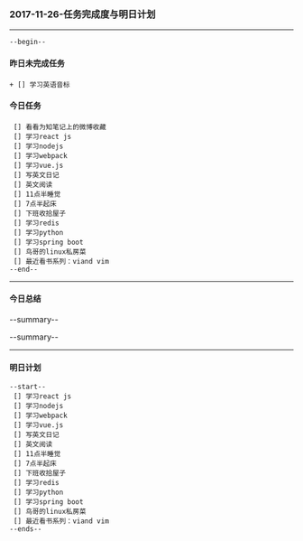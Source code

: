 ### 2017-11-26-任务完成度与明日计划

----------------------------------------------------------------------------------------------------------
    --begin--
#### 昨日未完成任务
    + [] 学习英语音标

#### 今日任务
     [] 看看为知笔记上的微博收藏
     [] 学习react js
     [] 学习nodejs
     [] 学习webpack
     [] 学习vue.js
     [] 写英文日记
     [] 英文阅读
     [] 11点半睡觉
     [] 7点半起床
     [] 下班收拾屋子
     [] 学习redis
     [] 学习python
     [] 学习spring boot
     [] 鸟哥的linux私房菜
     [] 最近看书系列：viand vim
	--end--

----------------------------------------------------------------------------------------------------------
#### 今日总结
--summary--


--summary--

----------------------------------------------------------------------------------------------------------
#### 明日计划
    --start--
     [] 学习react js
     [] 学习nodejs
     [] 学习webpack
     [] 学习vue.js
     [] 写英文日记
     [] 英文阅读
     [] 11点半睡觉
     [] 7点半起床
     [] 下班收拾屋子
     [] 学习redis
     [] 学习python
     [] 学习spring boot
     [] 鸟哥的linux私房菜
     [] 最近看书系列：viand vim
    --ends--
